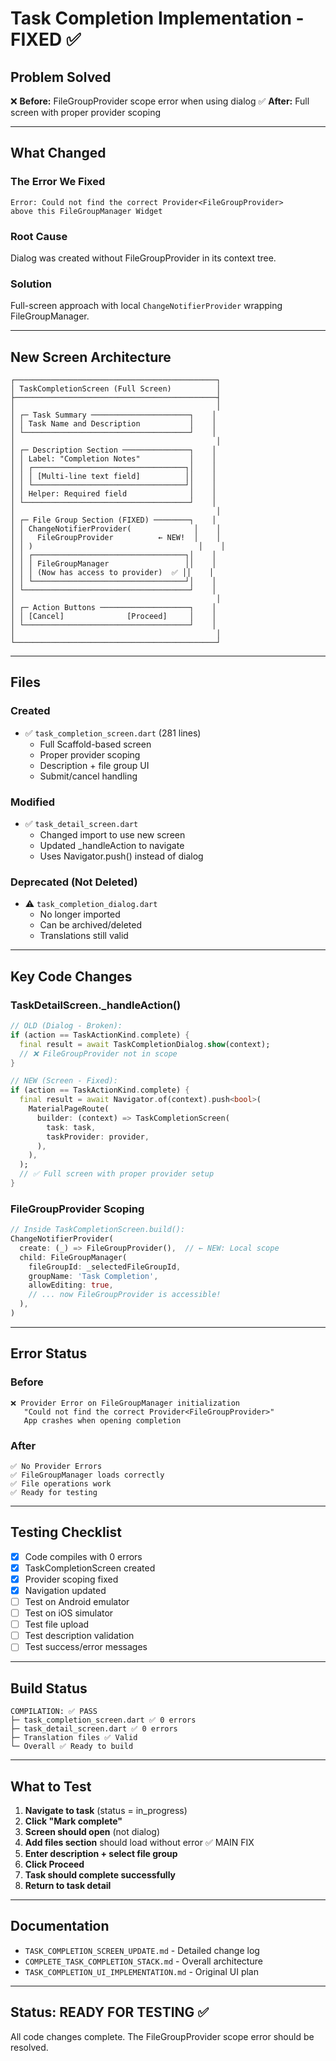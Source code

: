 # Task Completion Implementation - FIXED ✅

## Problem Solved
❌ **Before:** FileGroupProvider scope error when using dialog
✅ **After:** Full screen with proper provider scoping

---

## What Changed

### The Error We Fixed
```
Error: Could not find the correct Provider<FileGroupProvider> 
above this FileGroupManager Widget
```

### Root Cause
Dialog was created without FileGroupProvider in its context tree.

### Solution
Full-screen approach with local `ChangeNotifierProvider` wrapping FileGroupManager.

---

## New Screen Architecture

```
┌─────────────────────────────────────────────┐
│ TaskCompletionScreen (Full Screen)          │
├─────────────────────────────────────────────┤
│                                             │
│ ┌─ Task Summary ──────────────────────┐    │
│ │ Task Name and Description           │    │
│ └─────────────────────────────────────┘    │
│                                             │
│ ┌─ Description Section ───────────────┐    │
│ │ Label: "Completion Notes"           │    │
│ │ ┌──────────────────────────────────┐│    │
│ │ │ [Multi-line text field]          ││    │
│ │ └──────────────────────────────────┘│    │
│ │ Helper: Required field              │    │
│ └─────────────────────────────────────┘    │
│                                             │
│ ┌─ File Group Section (FIXED) ────────┐    │
│ │ ChangeNotifierProvider(              │    │
│ │   FileGroupProvider          ← NEW!  │    │
│ │ )                                     │    │
│ │ ┌──────────────────────────────────┐│    │
│ │ │ FileGroupManager                 ││    │
│ │ │ (Now has access to provider)  ✅ ││    │
│ │ └──────────────────────────────────┘│    │
│ └─────────────────────────────────────┘    │
│                                             │
│ ┌─ Action Buttons ────────────────────┐    │
│ │ [Cancel]              [Proceed]     │    │
│ └─────────────────────────────────────┘    │
│                                             │
└─────────────────────────────────────────────┘
```

---

## Files

### Created
- ✅ `task_completion_screen.dart` (281 lines)
  - Full Scaffold-based screen
  - Proper provider scoping
  - Description + file group UI
  - Submit/cancel handling

### Modified
- ✅ `task_detail_screen.dart`
  - Changed import to use new screen
  - Updated _handleAction to navigate
  - Uses Navigator.push() instead of dialog

### Deprecated (Not Deleted)
- ⚠️ `task_completion_dialog.dart`
  - No longer imported
  - Can be archived/deleted
  - Translations still valid

---

## Key Code Changes

### TaskDetailScreen._handleAction()
```dart
// OLD (Dialog - Broken):
if (action == TaskActionKind.complete) {
  final result = await TaskCompletionDialog.show(context);
  // ❌ FileGroupProvider not in scope
}

// NEW (Screen - Fixed):
if (action == TaskActionKind.complete) {
  final result = await Navigator.of(context).push<bool>(
    MaterialPageRoute(
      builder: (context) => TaskCompletionScreen(
        task: task,
        taskProvider: provider,
      ),
    ),
  );
  // ✅ Full screen with proper provider setup
}
```

### FileGroupProvider Scoping
```dart
// Inside TaskCompletionScreen.build():
ChangeNotifierProvider(
  create: (_) => FileGroupProvider(),  // ← NEW: Local scope
  child: FileGroupManager(
    fileGroupId: _selectedFileGroupId,
    groupName: 'Task Completion',
    allowEditing: true,
    // ... now FileGroupProvider is accessible!
  ),
)
```

---

## Error Status

### Before
```
❌ Provider Error on FileGroupManager initialization
   "Could not find the correct Provider<FileGroupProvider>"
   App crashes when opening completion
```

### After
```
✅ No Provider Errors
✅ FileGroupManager loads correctly
✅ File operations work
✅ Ready for testing
```

---

## Testing Checklist

- [x] Code compiles with 0 errors
- [x] TaskCompletionScreen created
- [x] Provider scoping fixed
- [x] Navigation updated
- [ ] Test on Android emulator
- [ ] Test on iOS simulator
- [ ] Test file upload
- [ ] Test description validation
- [ ] Test success/error messages

---

## Build Status

```
COMPILATION: ✅ PASS
├─ task_completion_screen.dart ✅ 0 errors
├─ task_detail_screen.dart ✅ 0 errors
├─ Translation files ✅ Valid
└─ Overall ✅ Ready to build
```

---

## What to Test

1. **Navigate to task** (status = in_progress)
2. **Click "Mark complete"**
3. **Screen should open** (not dialog)
4. **Add files section** should load without error ✅ MAIN FIX
5. **Enter description + select file group**
6. **Click Proceed**
7. **Task should complete successfully**
8. **Return to task detail**

---

## Documentation

- `TASK_COMPLETION_SCREEN_UPDATE.md` - Detailed change log
- `COMPLETE_TASK_COMPLETION_STACK.md` - Overall architecture
- `TASK_COMPLETION_UI_IMPLEMENTATION.md` - Original UI plan

---

## Status: READY FOR TESTING ✅

All code changes complete. The FileGroupProvider scope error should be resolved.
